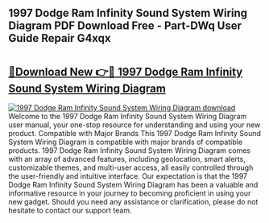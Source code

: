 ## 1997 Dodge Ram Infinity Sound System Wiring Diagram PDF Download Free - Part-DWq User Guide Repair G4xqx

# <h2><a href="http://dfj93n.blite.top/?on=1997+Dodge+Ram+Infinity+Sound+System+Wiring+Diagram">🔗Download New 👉🔴 1997 Dodge Ram Infinity Sound System Wiring Diagram</a></h2>

[![1997 Dodge Ram Infinity Sound System Wiring Diagram download](https://i.imgur.com/lujVjoI.png)](http://dfj93n.blite.top/?on=1997+Dodge+Ram+Infinity+Sound+System+Wiring+Diagram)
Welcome to the 1997 Dodge Ram Infinity Sound System Wiring Diagram user manual, your one-stop resource for understanding and using your new product. Compatible with Major Brands This 1997 Dodge Ram Infinity Sound System Wiring Diagram is compatible with major brands of compatible products. 1997 Dodge Ram Infinity Sound System Wiring Diagram comes with an array of advanced features, including geolocation, smart alerts, customizable themes, and multi-user access, all easily controlled through the user-friendly and intuitive interface. Our expectation is that the 1997 Dodge Ram Infinity Sound System Wiring Diagram has been a valuable and informative resource in your journey to becoming proficient in using your new gadget. Should you need any assistance or clarification, please do not hesitate to contact our support team.
